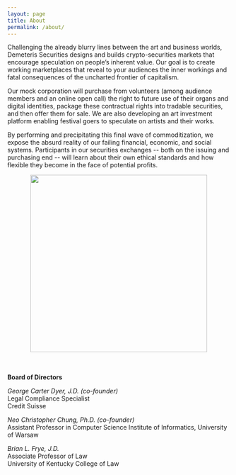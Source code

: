 ```yaml
---
layout: page
title: About
permalink: /about/
---
```


Challenging the already blurry lines between the art and business worlds, Demeteris Securities  designs and builds crypto-securities markets that encourage speculation on people’s inherent value. Our goal is to create working marketplaces that reveal to your audiences the inner workings and fatal consequences of the uncharted frontier of capitalism.

Our mock corporation will purchase from volunteers (among audience members and an online open call) the right to future use of their organs and digital identities, package these contractual rights into tradable securities, and then offer them for sale. We are also developing an art investment platform enabling festival goers to speculate on artists and their works.  

By performing and precipitating this final wave of commoditization, we expose the absurd reality of our failing financial, economic, and social systems. Participants in our securities exchanges -- both on the issuing and purchasing end -- will learn about their own ethical standards and how flexible they become in the face of potential profits. 

<center><img src="../assets/sine_complex.png" width="400"/></center>

<br><br>
**Board of Directors**

*George Carter Dyer, J.D. (co-founder)*  
Legal Compliance Specialist  
Credit Suisse

*Neo Christopher Chung, Ph.D. (co-founder)*  
Assistant Professor in Computer Science
Institute of Informatics, University of Warsaw

*Brian L. Frye, J.D.*  
Associate Professor of Law  
University of Kentucky College of Law
